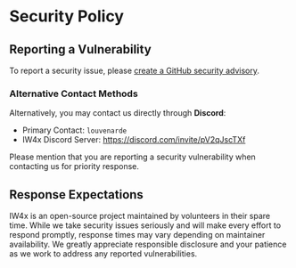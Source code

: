 # Security Policy

## Reporting a Vulnerability

To report a security issue, please [create a GitHub security advisory](https://docs.github.com/en/code-security/security-advisories/guidance-on-reporting-and-writing-information-about-vulnerabilities/privately-reporting-a-security-vulnerability).

### Alternative Contact Methods

Alternatively, you may contact us directly through **Discord**:

- Primary Contact: `louvenarde`
- IW4x Discord Server: https://discord.com/invite/pV2qJscTXf

Please mention that you are reporting a security vulnerability when contacting us for priority response.

## Response Expectations

IW4x is an open-source project maintained by volunteers in their spare time. While we take security issues seriously and will make every effort to respond promptly, response times may vary depending on maintainer availability. We greatly appreciate responsible disclosure and your patience as we work to address any reported vulnerabilities.
